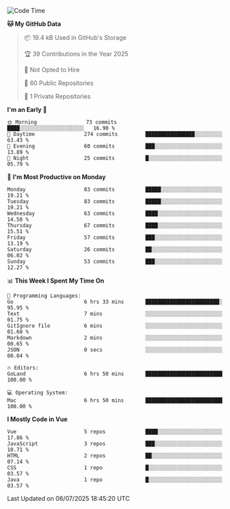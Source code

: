 <!--START_SECTION:waka-->
![Code Time](http://img.shields.io/badge/Code%20Time-1%2C468%20hrs%2046%20mins-blue)

**🐱 My GitHub Data** 

> 📦 19.4 kB Used in GitHub's Storage 
 > 
> 🏆 39 Contributions in the Year 2025
 > 
> 🚫 Not Opted to Hire
 > 
> 📜 60 Public Repositories 
 > 
> 🔑 1 Private Repositories 
 > 
**I'm an Early 🐤** 

```text
🌞 Morning                73 commits          ████░░░░░░░░░░░░░░░░░░░░░   16.90 % 
🌆 Daytime                274 commits         ████████████████░░░░░░░░░   63.43 % 
🌃 Evening                60 commits          ███░░░░░░░░░░░░░░░░░░░░░░   13.89 % 
🌙 Night                  25 commits          █░░░░░░░░░░░░░░░░░░░░░░░░   05.79 % 
```
📅 **I'm Most Productive on Monday** 

```text
Monday                   83 commits          █████░░░░░░░░░░░░░░░░░░░░   19.21 % 
Tuesday                  83 commits          █████░░░░░░░░░░░░░░░░░░░░   19.21 % 
Wednesday                63 commits          ████░░░░░░░░░░░░░░░░░░░░░   14.58 % 
Thursday                 67 commits          ████░░░░░░░░░░░░░░░░░░░░░   15.51 % 
Friday                   57 commits          ███░░░░░░░░░░░░░░░░░░░░░░   13.19 % 
Saturday                 26 commits          ██░░░░░░░░░░░░░░░░░░░░░░░   06.02 % 
Sunday                   53 commits          ███░░░░░░░░░░░░░░░░░░░░░░   12.27 % 
```


📊 **This Week I Spent My Time On** 

```text
💬 Programming Languages: 
Go                       6 hrs 33 mins       ████████████████████████░   95.95 % 
Text                     7 mins              ░░░░░░░░░░░░░░░░░░░░░░░░░   01.75 % 
GitIgnore file           6 mins              ░░░░░░░░░░░░░░░░░░░░░░░░░   01.60 % 
Markdown                 2 mins              ░░░░░░░░░░░░░░░░░░░░░░░░░   00.65 % 
JSON                     0 secs              ░░░░░░░░░░░░░░░░░░░░░░░░░   00.04 % 

🔥 Editors: 
GoLand                   6 hrs 50 mins       █████████████████████████   100.00 % 

💻 Operating System: 
Mac                      6 hrs 50 mins       █████████████████████████   100.00 % 
```

**I Mostly Code in Vue** 

```text
Vue                      5 repos             ████░░░░░░░░░░░░░░░░░░░░░   17.86 % 
JavaScript               3 repos             ███░░░░░░░░░░░░░░░░░░░░░░   10.71 % 
HTML                     2 repos             ██░░░░░░░░░░░░░░░░░░░░░░░   07.14 % 
CSS                      1 repo              █░░░░░░░░░░░░░░░░░░░░░░░░   03.57 % 
Java                     1 repo              █░░░░░░░░░░░░░░░░░░░░░░░░   03.57 % 
```




 Last Updated on 06/07/2025 18:45:20 UTC
<!--END_SECTION:waka-->
